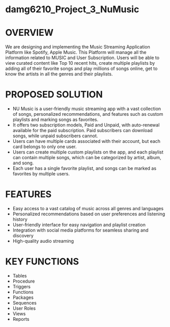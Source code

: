 # damg6210_Project_3_NuMusic

# OVERVIEW

We are designing and implementing the Music Streaming Application Platform like Spotify, Apple Music. This Platform will manage all the information related to MUSIC and User Subscription. Users will be able to view curated content like Top 10 recent hits, create multiple playlists by adding all of their favorite songs and play millions of songs online, get to know the artists in all the genres and their playlists.

# PROPOSED SOLUTION

  * NU Music is a user-friendly music streaming app with a vast collection of songs, personalized recommendations, and features such as custom playlists and marking songs as favorites. 
 *  It offers two subscription models, Paid and Unpaid, with auto-renewal available for the paid subscription. Paid subscribers can download songs, while unpaid subscribers cannot.
 *  Users can have multiple cards associated with their account, but each card belongs to only one user. 
 *  Users can create multiple custom playlists on the app, and each playlist can contain multiple songs, which can be categorized by artist, album, and song.
 * Each user has a single favorite playlist, and songs can be marked as favorites by multiple users.

# FEATURES 

 * Easy access to a vast catalog of music across all genres and languages
 * Personalized recommendations based on user preferences and listening history
 * User-friendly interface for easy navigation and playlist creation
 * Integration with social media platforms for seamless sharing and discovery
 * High-quality audio streaming


# KEY FUNCTIONS

* Tables
* Procedure
* Triggers
* Functions
* Packages
* Sequences
* User Roles
* Views
* Reports




